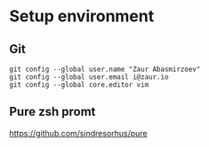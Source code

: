 # Setup environment

## Git

```
git config --global user.name "Zaur Abasmirzoev"
git config --global user.email i@zaur.io
git config --global core.editor vim
```

## Pure zsh promt

https://github.com/sindresorhus/pure